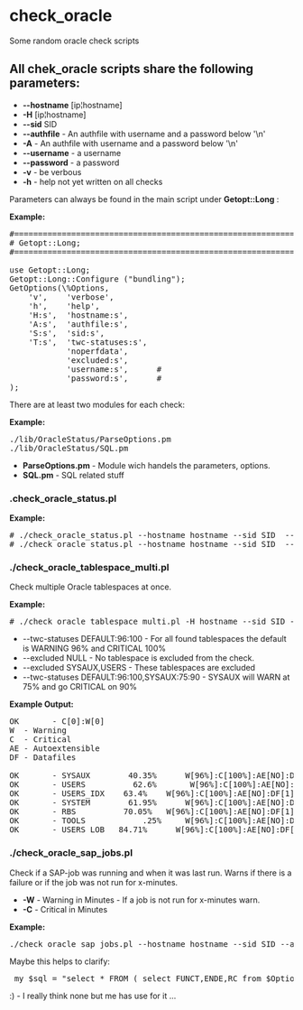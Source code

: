 # check_oracle
Some random oracle check scripts

## All chek_oracle scripts share the following parameters:

- **--hostname**  [ip¦hostname]
- **-H** [ip¦hostname]
- **--sid** SID 
- **--authfile** - An authfile with username and a password below '\n'
- **-A** - An authfile with username and a password below '\n'
- **--username** - a username
- **--password** - a password
- **-v** - be verbous
- **-h** - help not yet written on all checks

Parameters can always be found in the main script under **Getopt::Long** :

**Example:**

<pre>
#===============================================================================
# Getopt::Long;
#===============================================================================

use Getopt::Long;
Getopt::Long::Configure ("bundling");
GetOptions(\%Options,
    'v',    'verbose',
    'h',    'help',
    'H:s',  'hostname:s',
    'A:s',  'authfile:s',
    'S:s',  'sid:s',
    'T:s',  'twc-statuses:s',
            'noperfdata',
            'excluded:s',
            'username:s',      #
            'password:s',      #
);
</pre>

There are at least two modules for each check:

**Example:**

<pre>
./lib/OracleStatus/ParseOptions.pm
./lib/OracleStatus/SQL.pm
</pre>

- **ParseOptions.pm** - Module wich handels the parameters, options.
- **SQL.pm** - SQL related stuff



### .check_oracle_status.pl

**Example:**

<pre>
# ./check_oracle_status.pl --hostname hostname --sid SID  --authfile ../auth.file
# ./check_oracle_status.pl --hostname hostname --sid SID  --username username --password password
</pre>

### ./check_oracle_tablespace_multi.pl

Check multiple Oracle tablespaces at once.

**Example:**

<pre>
# ./check_oracle_tablespace_multi.pl -H hostname --sid SID --twc-statuses DEFAULT:96:100  -A /etc/icinga2/auth/hostname.auth --excluded NULL
</pre>

- --twc-statuses DEFAULT:96:100 - For all found tablespaces the default is WARNING 96% and CRITICAL 100%
- --excluded NULL - No tablespace is excluded from the check.
- --excluded SYSAUX,USERS - These tablespaces are excluded
- --twc-statuses DEFAULT:96:100,SYSAUX:75:90 - SYSAUX will WARN at 75% and go CRITICAL on 90%


**Example Output:**

<pre>
OK       - C​[0]​:W​[0]
W  - Warning
C  - Critical
AE - Autoextensible
DF - Datafiles

OK       - SYSAUX 	     40.35% 	 W​[96%]​:C​[100%]​:AE​[NO]​:DF​[1] 
OK       - USERS 	      62.6% 	  W​[96%]​:C​[100%]​:AE​[NO]​:DF​[1] 
OK       - USERS_​IDX 	 63.4% 	  W​[96%]​:C​[100%]​:AE​[NO]​:DF​[1] 
OK       - SYSTEM 	     61.95% 	 W​[96%]​:C​[100%]​:AE​[NO]​:DF​[1] 
OK       - RBS 	        70.05% 	 W​[96%]​:C​[100%]​:AE​[NO]​:DF​[1] 
OK       - TOOLS 	        .25% 	 W​[96%]​:C​[100%]​:AE​[NO]​:DF​[1] 
OK       - USERS_​LOB 	84.​71% 	 W​[96%]​:C​[100%]​:AE​[NO]​:DF​[2]
</pre>



### ./check_oracle_sap_jobs.pl 

Check if a SAP-job was running and when it was last run.
Warns if there is a failure or if the job was not run for x-minutes.

- **-W** - Warning in Minutes - If a job is not run for x-minutes warn.
- **-C** - Critical in Minutes

**Example:**

<pre>
./check_oracle_sap_jobs.pl --hostname hostname --sid SID --authfile ../auth.file -W 4000 -C 5760 -F vst
</pre>

Maybe this helps to clarify:

<pre>
 my $sql = "select * FROM ( select FUNCT,ENDE,RC from $Options{'schema'} where FUNCT=\'$Options{'funct'}\' order by ENDE desc ) WHERE rownum = 1";
</pre>

:) - I really think none but me has use for it ...





